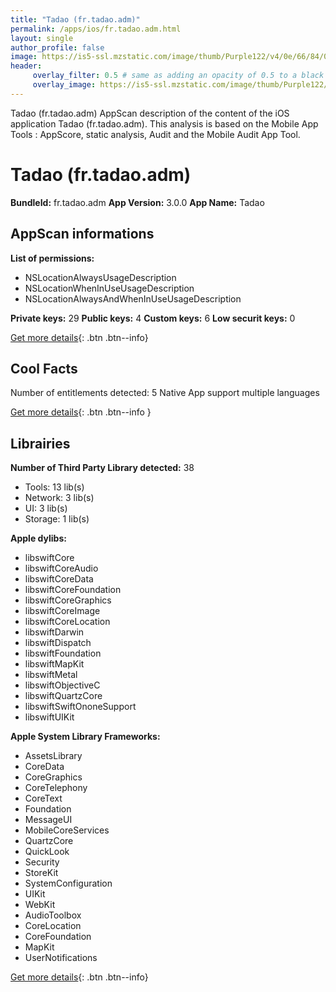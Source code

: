 ```yaml
---
title: "Tadao (fr.tadao.adm)"
permalink: /apps/ios/fr.tadao.adm.html
layout: single
author_profile: false
image: https://is5-ssl.mzstatic.com/image/thumb/Purple122/v4/0e/66/84/0e6684a2-dee9-9ebc-c1d1-ba4fcbd93a40/AppIcon-0-0-1x_U007emarketing-0-0-0-5-0-0-sRGB-0-0-0-GLES2_U002c0-512MB-85-220-0-0.png/512x512bb.jpg
header: 
     overlay_filter: 0.5 # same as adding an opacity of 0.5 to a black background
     overlay_image: https://is5-ssl.mzstatic.com/image/thumb/Purple122/v4/0e/66/84/0e6684a2-dee9-9ebc-c1d1-ba4fcbd93a40/AppIcon-0-0-1x_U007emarketing-0-0-0-5-0-0-sRGB-0-0-0-GLES2_U002c0-512MB-85-220-0-0.png/512x512bb.jpg
---
```

Tadao (fr.tadao.adm) AppScan description of the content of the iOS application Tadao (fr.tadao.adm). This analysis is based on the Mobile App Tools : AppScore, static analysis, Audit and the Mobile Audit App Tool.

# Tadao (fr.tadao.adm)

**BundleId:** fr.tadao.adm
**App Version:** 3.0.0
**App Name:** Tadao


## AppScan informations 

**List of permissions:** 
- NSLocationAlwaysUsageDescription
- NSLocationWhenInUseUsageDescription
- NSLocationAlwaysAndWhenInUseUsageDescription
  
  
**Private keys:** 29
**Public keys:** 4
**Custom keys:** 6
**Low securit keys:** 0
  
[Get more details](/pricing.html){: .btn .btn--info}

## Cool Facts

Number of entitlements detected: 5
Native App
support multiple languages
  
[Get more details](/pricing.html){: .btn .btn--info }

## Librairies 
**Number of Third Party Library detected:** 38
- Tools: 13 lib(s)
- Network: 3 lib(s)
- UI: 3 lib(s)
- Storage: 1 lib(s)


**Apple dylibs:**
- libswiftCore
- libswiftCoreAudio
- libswiftCoreData
- libswiftCoreFoundation
- libswiftCoreGraphics
- libswiftCoreImage
- libswiftCoreLocation
- libswiftDarwin
- libswiftDispatch
- libswiftFoundation
- libswiftMapKit
- libswiftMetal
- libswiftObjectiveC
- libswiftQuartzCore
- libswiftSwiftOnoneSupport
- libswiftUIKit


**Apple System Library Frameworks:**
- AssetsLibrary
- CoreData
- CoreGraphics
- CoreTelephony
- CoreText
- Foundation
- MessageUI
- MobileCoreServices
- QuartzCore
- QuickLook
- Security
- StoreKit
- SystemConfiguration
- UIKit
- WebKit
- AudioToolbox
- CoreLocation
- CoreFoundation
- MapKit
- UserNotifications


  
[Get more details](/pricing.html){: .btn .btn--info}

